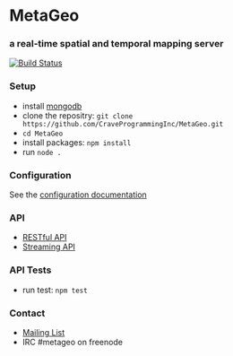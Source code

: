 # MetaGeo 
### a real-time spatial and temporal mapping server 
[![Build Status](https://travis-ci.org/craveprogramminginc/MetaGeo.png?branch=master)](https://travis-ci.org/craveprogramminginc/MetaGeo)
 
### Setup
* install [mongodb](http://docs.mongodb.org/manual/installation/)
* clone the repositry: `git clone https://github.com/CraveProgrammingInc/MetaGeo.git`  
* `cd MetaGeo`  
* install packages: `npm install`  
* run `node .` 

### Configuration
See the [configuration documentation](https://github.com/craveprogramminginc/MetaGeo/wiki/Configuration)

### API
* [RESTful API](https://github.com/craveprogramminginc/MetaGeo/wiki/API)
* [Streaming API](https://github.com/craveprogramminginc/MetaGeo/wiki/Streaming-API)

### API Tests
* run test: `npm test`   

### Contact
* [Mailing List](https://groups.google.com/a/craveprogramming.com/forum/#!forum/metageo-dev)
* IRC #metageo on freenode
